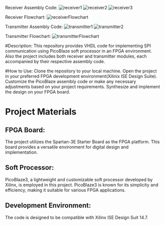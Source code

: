 Receiver Assembly Code:
![receiver1](https://github.com/UmutDeniz26/PicoBlaze_SPI_Communication_inFPGA-VHDL/assets/76654674/a26f4959-77a7-45b4-bb3c-7d2709912092)
![receiver2](https://github.com/UmutDeniz26/PicoBlaze_SPI_Communication_inFPGA-VHDL/assets/76654674/40e584be-8a07-4459-bf89-91a4218b6bd4)
![receiver3](https://github.com/UmutDeniz26/PicoBlaze_SPI_Communication_inFPGA-VHDL/assets/76654674/6af24ce2-18e7-49c0-929f-2f69cbab17ca)

Receiver Flowchart:
![receiverFlowchart](https://github.com/UmutDeniz26/PicoBlaze_SPI_Communication_inFPGA-VHDL/assets/76654674/f9897194-55ae-43a2-af71-867a604d58c3)

Transmitter Assembly Code:
![transmitter1](https://github.com/UmutDeniz26/PicoBlaze_SPI_Communication_inFPGA-VHDL/assets/76654674/35db7be6-7e49-46d2-b6fb-783c16288fcd)
![transmitter2](https://github.com/UmutDeniz26/PicoBlaze_SPI_Communication_inFPGA-VHDL/assets/76654674/4d0e987e-2d90-4b5f-922a-4ce0ec7f67cb)

Transmitter Flowchart:
![transmitterFlowchart](https://github.com/UmutDeniz26/PicoBlaze_SPI_Communication_inFPGA-VHDL/assets/76654674/0e0b5367-82d2-41a0-bcd5-5410a794e64f)

#Description:
This repository provides VHDL code for implementing SPI communication using PicoBlaze soft processor in an FPGA environment. Also the project includes both receiver and transmitter modules, each accompanied by their respective assembly code.

#How to Use:
Clone the repository to your local machine.
Open the project in your preferred FPGA development environment(Xilinix ISE Design Suite).
Customize the PicoBlaze assembly code or make any necessary adjustments based on your project requirements.
Synthesize and implement the design on your FPGA board.

# Project Materials

## FPGA Board:
The project utilizes the Spartan-3E Starter Board as the FPGA platform. This board provides a versatile environment for digital design and implementation.

## Soft Processor:
PicoBlaze3, a lightweight and customizable soft processor developed by Xilinx, is employed in this project. PicoBlaze3 is known for its simplicity and efficiency, making it suitable for various FPGA applications.

## Development Environment:
The code is designed to be compatible with Xilinx ISE Design Suit 14.7.
